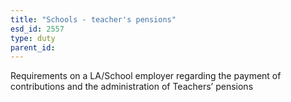 ```yaml
---
title: "Schools - teacher's pensions"
esd_id: 2557
type: duty
parent_id:  
---
```


Requirements on a LA/School employer regarding the payment of contributions and the administration of Teachers’ pensions 

